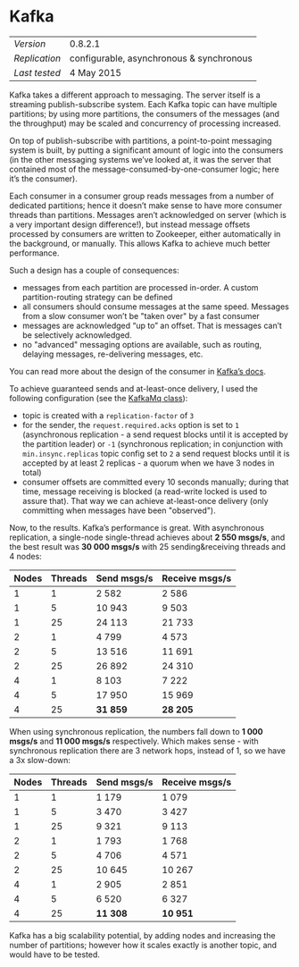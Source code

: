 
# Kafka

<table>
  <tbody>
    <tr>
      <td><em>Version</em></td>
      <td>0.8.2.1</td>
    </tr>
    <tr>
      <td><em>Replication</em></td>
      <td>configurable, asynchronous &amp; synchronous</td>
    </tr>
    <tr>
      <td><em>Last tested</em></td>
      <td>4 May 2015</td>
    </tr>
  </tbody>
</table>

Kafka takes a different approach to messaging. The server itself is a streaming publish-subscribe system. Each Kafka topic can have multiple partitions; by using more partitions, the consumers of the messages (and the throughput) may be scaled and concurrency of processing increased.

On top of publish-subscribe with partitions, a point-to-point messaging system is built, by putting a significant amount of logic into the consumers (in the other messaging systems we’ve looked at, it was the server that contained most of the message-consumed-by-one-consumer logic; here it’s the consumer).

Each consumer in a consumer group reads messages from a number of dedicated partitions; hence it doesn’t make sense to have more consumer threads than partitions. Messages aren’t acknowledged on server (which is a very important design difference!), but instead message offsets processed by consumers are written to Zookeeper, either automatically in the background, or manually. This allows Kafka to achieve much better performance.

Such a design has a couple of consequences:

* messages from each partition are processed in-order. A custom partition-routing strategy can be defined
* all consumers should consume messages at the same speed. Messages from a slow consumer won’t be "taken over" by a fast consumer
* messages are acknowledged “up to” an offset. That is messages can’t be selectively acknowledged.
* no "advanced" messaging options are available, such as routing, delaying messages, re-delivering messages, etc.

You can read more about the design of the consumer in [Kafka’s docs](http://kafka.apache.org/documentation.html#theconsumer).

To achieve guaranteed sends and at-least-once delivery, I used the following configuration (see the [KafkaMq class](https://github.com/adamw/mqperf/blob/master/src/main/scala/com/softwaremill/mqperf/mq/KafkaMq.scala)):

* topic is created with a `replication-factor` of `3`
* for the sender, the `request.required.acks` option is set to `1` (asynchronous replication - a send request blocks until it is accepted by the partition leader) or `-1` (synchronous replication; in conjunction with `min.insync.replicas` topic config set to `2` a send request blocks until it is accepted by at least 2 replicas - a quorum when we have 3 nodes in total) 
* consumer offsets are committed every 10 seconds manually; during that time, message receiving is blocked (a read-write locked is used to assure that). That way we can achieve at-least-once delivery (only committing when messages have been "observed").

Now, to the results. Kafka’s performance is great. With asynchronous replication, a single-node single-thread achieves about **2&nbsp;550 msgs/s**, and the best result was **30&nbsp;000 msgs/s** with 25 sending&receiving threads and 4 nodes:

<table>
  <thead>
    <tr>
      <th>Nodes</th>
      <th>Threads</th>
      <th>Send msgs/s</th>
      <th>Receive msgs/s</th>
    </tr>
  </thead>
  <tbody>
    <tr>
      <td>1</td>
      <td>1</td>
      <td>2 582</td>
      <td>2 586</td>
    </tr>
    <tr>
      <td>1</td>
      <td>5</td>
      <td>10 943</td>
      <td>9 503</td>
    </tr>
    <tr>
      <td>1</td>
      <td>25</td>
      <td>24 113</td>
      <td>21 733</td>
    </tr>
    <tr>
      <td>2</td>
      <td>1</td>
      <td>4 799</td>
      <td>4 573</td>
    </tr>
    <tr>
      <td>2</td>
      <td>5</td>
      <td>13 516</td>
      <td>11 691</td>
    </tr>
    <tr>
      <td>2</td>
      <td>25</td>
      <td>26 892</td>
      <td>24 310</td>
    </tr>
    <tr>
      <td>4</td>
      <td>1</td>
      <td>8 103</td>
      <td>7 222</td>
    </tr>
    <tr>
      <td>4</td>
      <td>5</td>
      <td>17 950</td>
      <td>15 969</td>
    </tr>
    <tr>
      <td>4</td>
      <td>25</td>
      <td><strong>31 859</strong></td>
      <td><strong>28 205</strong></td>
    </tr>
  </tbody>
</table>

When using synchronous replication, the numbers fall down to **1&nbsp;000 msgs/s** and **11&nbsp;000 msgs/s** respectively. Which makes sense - with synchronous replication there are 3 network hops, instead of 1, so we have a 3x slow-down:

<table>
  <thead>
    <tr>
      <th>Nodes</th>
      <th>Threads</th>
      <th>Send msgs/s</th>
      <th>Receive msgs/s</th>
    </tr>
  </thead>
  <tbody>
    <tr>
      <td>1</td>
      <td>1</td>
      <td>1 179</td>
      <td>1 079</td>
    </tr>
    <tr>
      <td>1</td>
      <td>5</td>
      <td>3 470</td>
      <td>3 427</td>
    </tr>
    <tr>
      <td>1</td>
      <td>25</td>
      <td>9 321</td>
      <td>9 113</td>
    </tr>
    <tr>
      <td>2</td>
      <td>1</td>
      <td>1 793</td>
      <td>1 768</td>
    </tr>
    <tr>
      <td>2</td>
      <td>5</td>
      <td>4 706</td>
      <td>4 571</td>
    </tr>
    <tr>
      <td>2</td>
      <td>25</td>
      <td>10 645</td>
      <td>10 267</td>
    </tr>
    <tr>
      <td>4</td>
      <td>1</td>
      <td>2 905</td>
      <td>2 851</td>
    </tr>
    <tr>
      <td>4</td>
      <td>5</td>
      <td>6 520</td>
      <td>6 327</td>
    </tr>
    <tr>
      <td>4</td>
      <td>25</td>
      <td><strong>11 308</strong></td>
      <td><strong>10 951</strong></td>
    </tr>
  </tbody>
</table>

Kafka has a big scalability potential, by adding nodes and increasing the number of partitions; however how it scales exactly is another topic, and would have to be tested.
